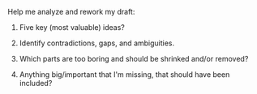 Help me analyze and rework my draft:

1. Five key (most valuable) ideas?

2. Identify contradictions, gaps, and ambiguities.

3. Which parts are too boring and should be shrinked and/or removed?

4. Anything big/important that I'm missing, that should have been included?
